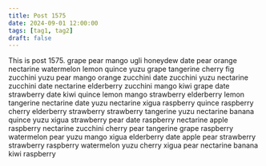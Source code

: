 ```yaml
---
title: Post 1575
date: 2024-09-01 12:00:00
tags: [tag1, tag2]
draft: false
---
```

This is post 1575.
grape
pear
mango
ugli
honeydew
date
pear
orange
nectarine
watermelon
lemon
quince
yuzu
grape
tangerine
cherry
fig
zucchini
yuzu
pear
mango
orange
zucchini
date
zucchini
yuzu
nectarine
zucchini
date
nectarine
elderberry
zucchini
mango
kiwi
grape
date
strawberry
date
kiwi
quince
lemon
mango
strawberry
elderberry
lemon
tangerine
nectarine
date
yuzu
nectarine
xigua
raspberry
quince
raspberry
cherry
elderberry
strawberry
strawberry
tangerine
yuzu
nectarine
banana
quince
yuzu
xigua
strawberry
pear
date
raspberry
nectarine
apple
raspberry
nectarine
zucchini
cherry
pear
tangerine
grape
raspberry
watermelon
pear
yuzu
mango
xigua
elderberry
date
apple
pear
strawberry
strawberry
raspberry
watermelon
yuzu
cherry
xigua
pear
nectarine
banana
kiwi
raspberry
